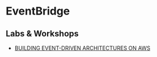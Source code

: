 # EventBridge

## Labs & Workshops

* [BUILDING EVENT-DRIVEN ARCHITECTURES ON AWS](https://event-driven-architecture.workshop.aws/)